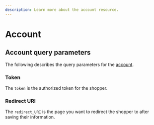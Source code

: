 ```yaml
---
description: Learn more about the account resource.
---
```


# Account

## Account query parameters

The following describes the query parameters for the [account](https://www.digitalriver.com/docs/commerce-shopper-api/#tag/Account).

### Token

The `token` is the authorized token for the shopper.

### Redirect URI

The `redirect_URI` is the page you want to redirect the shopper to after saving their information.

